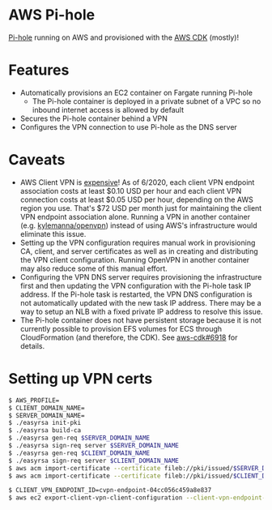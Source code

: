 # AWS Pi-hole

[Pi-hole][pi-hole] running on AWS and provisioned with the [AWS CDK][cdk]
(mostly)!

# Features
- Automatically provisions an EC2 container on Fargate running Pi-hole
    - The Pi-hole container is deployed in a private subnet of a VPC so no
      inbound internet access is allowed by default
- Secures the Pi-hole container behind a VPN
- Configures the VPN connection to use Pi-hole as the DNS server

# Caveats

- AWS Client VPN is [expensive][clientvpnpricing]! As of 6/2020, each client VPN
  endpoint association costs at least $0.10 USD per hour and each client VPN
  connection costs at least $0.05 USD per hour, depending on the AWS region you
  use. That's \$72 USD per month just for maintaining the client VPN endpoint
  association alone. Running a VPN in another container (e.g.
  [kylemanna/openvpn][kylemanna/openvpn]) instead of using AWS's
  infrastructure would eliminate this issue.
- Setting up the VPN configuration requires manual work in provisioning CA,
  client, and server certificates as well as in creating and distributing the
  VPN client configuration. Running OpenVPN in another container may also
  reduce some of this manual effort.
- Configuring the VPN DNS server requires provisioning the infrastructure first
  and then updating the VPN configuration with the Pi-hole task IP address. If
  the Pi-hole task is restarted, the VPN DNS configuration is not automatically
  updated with the new task IP address. There may be a way to setup an NLB with
  a fixed private IP address to resolve this issue.
- The Pi-hole container does not have persistent storage because it is not
  currently possible to provision EFS volumes for ECS through CloudFormation
  (and therefore, the CDK). See [aws-cdk#6918][aws-cdk-6918] for details.

# Setting up VPN certs

```sh
$ AWS_PROFILE=
$ CLIENT_DOMAIN_NAME=
$ SERVER_DOMAIN_NAME=
$ ./easyrsa init-pki
$ ./easyrsa build-ca
$ ./easyrsa gen-req $SERVER_DOMAIN_NAME
$ ./easyrsa sign-req server $SERVER_DOMAIN_NAME
$ ./easyrsa gen-req $CLIENT_DOMAIN_NAME
$ ./easyrsa sign-req server $CLIENT_DOMAIN_NAME
$ aws acm import-certificate --certificate fileb://pki/issued/$SERVER_DOMAIN_NAME.crt --private-key fileb://pki/private/$SERVER_DOMAIN_NAME.key --certificate-chain fileb://pki/ca.crt --profile $AWS_PROFILE
$ aws acm import-certificate --certificate fileb://pki/issued/$CLIENT_DOMAIN_NAME.crt --private-key fileb://pki/private/$CLIENT_DOMAIN_NAME.key --certificate-chain fileb://pki/ca.crt --profile $AWS_PROFILE
```

```sh
$ CLIENT_VPN_ENDPOINT_ID=cvpn-endpoint-04cc056c459a8e837
$ aws ec2 export-client-vpn-client-configuration --client-vpn-endpoint-id $CLIENT_VPN_ENDPOINT_ID --output text --profile $AWS_PROFILE > pihole_vpn_config.ovpn
```

[aws-cdk-6918]: https://github.com/aws/aws-cdk/issues/6918
[clientvpnpricing]: https://aws.amazon.com/vpn/pricing/#AWS_Client_VPN_pricing
[cdk]: https://github.com/aws/aws-cdk
[kylemanna/openvpn]: https://hub.docker.com/r/kylemanna/openvpn
[pi-hole]: https://pi-hole.net
